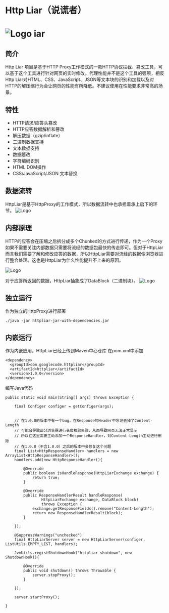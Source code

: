 Http Liar（说谎者）
========

![Logo](http://pic.yupoo.com/oldmanpushcart/CDuCa1LI/small.jpg) iar
========



## 简介
Http Liar 项目是基于HTTP Proxy工作模式的一款HTTP协议拦截、篡改工具，可以基于这个工具进行针对网页的实时修改。代理性能并不是这个工具的强项，相反Http Liar对HTML、CSS、JavaScript、JSON等文本块的识别和加载以及对HTTP的解压缩行为会让网页的性能有所降低。不建议使用在性能要求非常高的场景。



## 特性

- HTTP请求/应答头篡改
- HTTP应答数据解析和篡改
 - 解压数据（gzip/inflate）
 - 二进制数据支持
 - 文本数据支持
- 数据篡改
 - 字符编码识别
 - HTML DOM操作
 - CSS/JavaScript/JSON 文本替换


## 数据流转
HttpLiar是基于HttpProxy的工作模式，所以数据流转中也承担着承上启下的环节。
![Logo](http://pic.yupoo.com/oldmanpushcart/CDv86GpI/medish.jpg)

## 内部原理
HTTP的应答会在压缩之后拆分成多个Chunked的方式进行传递，作为一个Proxy如果不需要关注内部数据只需要将流经的数据包最快的传走即可。但对于HttpLiar而言我们需要了解和修改应答的数据，所以HttpLiar需要对流经的数据像浏览器进行整合处理。这也是HttpLiar为什么性能提升不上来的原因。

![Logo](http://pic.yupoo.com/oldmanpushcart/CDvCpwiP/medium.jpg)

对于应答所返回的数据，HttpLiar抽象成了DataBlock（二进制块）。
![Logo](http://pic.yupoo.com/oldmanpushcart/CDvFY9po/medish.jpg)

## 独立运行

作为独立的HttpProxy进行部署
```
./java -jar httpliar-jar-with-dependencies.jar
```

## 内嵌运行
作为内嵌应用，HttpLiar已经上传到Maven中心仓库
在pom.xml中添加
```
<dependency>
  <groupId>com.googlecode.httpliar</groupId>
  <artifactId>httpliar</artifactId>
  <version>1.0.0</version>
</dependency>
```
编写Java代码
```
public static void main(String[] args) throws Exception {
	
	final Configer configer = getConfiger(args);
	
	
	// 在1.0.0的版本中有一个bug，在Response的Header中忘记去掉了Content-Length
	// 可能会导致部分浏览器进行长度校验失败，从而导致网页无法正常显示
	// 所以在这里需要主动添加一个ResponseHandler，对Content-Length主动进行删除
	// 在1.0.0（不含1.0.0）之后的版本中会修复这个问题
	final List<HttpResponseHandler> handlers = new ArrayList<HttpResponseHandler>();
	handlers.add(new HttpResponseHandler(){

		@Override
		public boolean isHandleResponse(HttpLiarExchange exchange) {
			return true;
		}

		@Override
		public ResponseHandlerResult handleResponse(
				HttpLiarExchange exchange, DataBlock block)
				throws Exception {
			exchange.getResponseFields().remove("Content-Length");
			return new ResponseHandlerResult(block);
		}
		
	});
	
	@SuppressWarnings("unchecked")
	final HttpLiarServer server = new HttpLiarServer(configer, ListUtils.EMPTY_LIST, handlers);
	
	JvmUtils.registShutdownHook("httpliar-shutdown", new ShutdownHook(){

		@Override
		public void shutdown() throws Throwable {
			server.stopProxy();
		}
		
	});
	
	server.startProxy();
	
}
```


